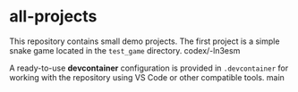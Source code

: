 # all-projects

This repository contains small demo projects. The first project is a simple snake game located in the `test_game` directory.
 codex/-ln3esm

A ready-to-use **devcontainer** configuration is provided in `.devcontainer` for working with the repository using VS Code or other compatible tools.
 main
